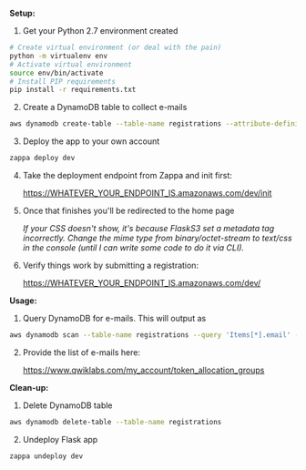 
__Setup:__
1. Get your Python 2.7 environment created
``` bash
# Create virtual environment (or deal with the pain)
python -m virtualenv env
# Activate virtual environment
source env/bin/activate
# Install PIP requirements
pip install -r requirements.txt
```
2. Create a DynamoDB table to collect e-mails
``` bash
aws dynamodb create-table --table-name registrations --attribute-definitions AttributeName=name,AttributeType=S AttributeName=email,AttributeType=S --key-schema AttributeName=email,KeyType=HASH AttributeName=name,KeyType=RANGE --billing-mode PAY_PER_REQUEST
```
3. Deploy the app to your own account
``` bash
zappa deploy dev
```
4. Take the deployment endpoint from Zappa and init first:

   https://WHATEVER_YOUR_ENDPOINT_IS.amazonaws.com/dev/init

5. Once that finishes you'll be redirected to the home page

   _If your CSS doesn't show, it's because FlaskS3 set a metadata tag incorrectly. Change the mime type from binary/octet-stream to text/css in the console (until I can write some code to do it via CLI)._
6. Verify things work by submitting a registration:

   https://WHATEVER_YOUR_ENDPOINT_IS.amazonaws.com/dev/


__Usage:__
1. Query DynamoDB for e-mails. This will output as
``` bash
aws dynamodb scan --table-name registrations --query 'Items[*].email' --output text
```
2. Provide the list of e-mails here:

   https://www.qwiklabs.com/my_account/token_allocation_groups


__Clean-up:__
1. Delete DynamoDB table
``` bash
aws dynamodb delete-table --table-name registrations
```
2. Undeploy Flask app
``` bash
zappa undeploy dev
```
